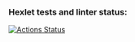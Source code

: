 ### Hexlet tests and linter status:
[![Actions Status](https://github.com/ayankz/rails-project-63/actions/workflows/hexlet-check.yml/badge.svg)](https://github.com/ayankz/rails-project-63/actions)